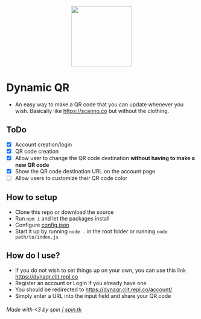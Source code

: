 <p align="center">
    <img height="160em" src="https://www.clit.ga/4cCuM-.png"/>
</p>

# Dynamic QR
- An easy way to make a QR code that you can update whenever you wish. Basically like https://scanno.co but without the clothing.

## ToDo
- [x] Account creation/login
- [x] QR code creation
- [x] Allow user to change the QR code destination __without having to make a new QR code__
- [x] Show the QR code destination URL on the account page
- [ ] Allow users to customize their QR code color

## How to setup
- Clone this repo or download the source
- Run `npm i` and let the packages install
- Configure [config.json](config.json)
- Start it up by running `node .` in the root folder or running `node path/to/index.js`

## How do I use?
- If you do not wish to set things up on your own, you can use this link https://dynaqr.clit.repl.co
- Register an account or Login if you already have one
- You should be redirected to https://dynaqr.clit.repl.co/account/
- Simply enter a URL into the input field and share your QR code

###### Made with <3 by spin | [spin.tk](https://spin.tk)

